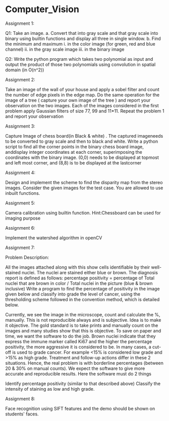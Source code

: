 # Computer_Vision

Assignment 1:

Q1: Take an image. a. Convert that into gray scale and that gray scale into binary using builtin functions and display all three in single window. b. Find the minimum and maximum i. in the color image (for green, red and blue channel) ii. in the gray scale image iii. in the binary image

Q2: Write the python program which takes two polynomial as input and output the product of those two polynomials using convolution in spatial domain (in O(n^2))

Assignment 2:

Take an image of the wall of your house and apply a sobel filter and count the number of edge pixels in the edge map. Do the same operation for the image of a tree ( capture your own image of the tree ) and report your observation on the two images.
Each of the images considered in the first problem apply Gaussian filters of size 77, 99 and 11*11. Repeat the problem 1 and report your observation

Assignment 3:

Capture Image of chess board(in Black & white) . The captured imageneeds to be converted to gray scale and then to black and white. Write a python script to find all the corner points in the binary chess board image, anddisplay integer coordinates at each corner, superimposing the coordinates with the binary image. (0,0) needs to be displayed at topmost and left most corner, and (8,8) is to be displayed at the lastcorner

Assignment 4:

Design and implement the scheme to find the disparity map from the stereo images. Consider the given images for the test case. You are allowed to use inbuilt functions.

Assignment 5:

Camera calibration using builtin function. Hint:Chessboard can be used for imaging purpose

Assignment 6:

Implement the watershed algorithm in openCV

Assignment 7:

Problem Description:

All the images attached along with this show cells identifiable by their well-stained nuclei. The nuclei are stained either blue or brown. The diagnosis report is defined as follows:
percentage positivity = percentage of Total nuclei that are brown in color / Total nuclei in the picture (blue & brown inclusive) Write a program to find the percentage of positivity in the image given below and classify into grade the level of cancer, using the thresholding scheme followed in the convention method, which is detailed below.

Currently, we see the image in the microscope, count and calculate the %, manually. This is not reproducible always and is subjective. Idea is to make it objective. The gold standard is to take prints and manually count on the images and many studies show that this is objective. To save on paper and time, we want the software to do the job. Brown nuclei indicate that they express the immune marker called Ki67 and the higher the percentage positivity, the more aggressive it is considered to be. In many cases, a cut-off is used to grade cancer. For example <15% is considered low grade and >15% as high grade. Treatment and follow-up actions differ in these 2 situations. Hence, the real problem is with borderline percentages (between 20 & 30% on manual counts). We expect the software to give more accurate and reproducible results. Here the software must do 2 things

Identify percentage positivity (similar to that described above)
Classify the intensity of staining as low and high grade.


Assignment 8:

Face recognition using SIFT features and the demo should be shown on students' faces.

